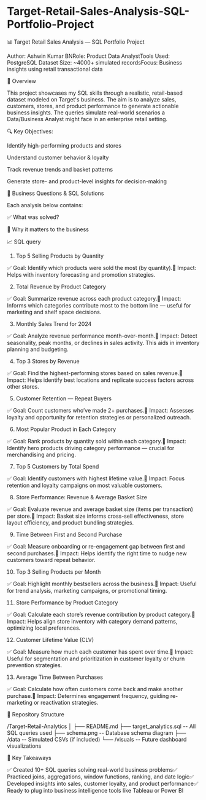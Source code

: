 # Target-Retail-Sales-Analysis-SQL-Portfolio-Project
📊 Target Retail Sales Analysis — SQL Portfolio Project

Author: Ashwin Kumar BNRole: Product Data AnalystTools Used: PostgreSQL Dataset Size: ~4000+ simulated recordsFocus: Business insights using retail transactional data

📌 Overview

This project showcases my SQL skills through a realistic, retail-based dataset modeled on Target's business. The aim is to analyze sales, customers, stores, and product performance to generate actionable business insights. The queries simulate real-world scenarios a Data/Business Analyst might face in an enterprise retail setting.

🔍 Key Objectives:

Identify high-performing products and stores

Understand customer behavior & loyalty

Track revenue trends and basket patterns

Generate store- and product-level insights for decision-making

🧠 Business Questions & SQL Solutions

Each analysis below contains:

✅ What was solved?

🧩 Why it matters to the business

📈 SQL query

1. Top 5 Selling Products by Quantity

✅ Goal: Identify which products were sold the most (by quantity).🧩 Impact: Helps with inventory forecasting and promotion strategies.

2. Total Revenue by Product Category

✅ Goal: Summarize revenue across each product category.🧩 Impact: Informs which categories contribute most to the bottom line — useful for marketing and shelf space decisions.

3. Monthly Sales Trend for 2024

✅ Goal: Analyze revenue performance month-over-month.🧩 Impact: Detect seasonality, peak months, or declines in sales activity. This aids in inventory planning and budgeting.

4. Top 3 Stores by Revenue

✅ Goal: Find the highest-performing stores based on sales revenue.🧩 Impact: Helps identify best locations and replicate success factors across other stores.

5. Customer Retention — Repeat Buyers

✅ Goal: Count customers who’ve made 2+ purchases.🧩 Impact: Assesses loyalty and opportunity for retention strategies or personalized outreach.

6. Most Popular Product in Each Category

✅ Goal: Rank products by quantity sold within each category.🧩 Impact: Identify hero products driving category performance — crucial for merchandising and pricing.

7. Top 5 Customers by Total Spend

✅ Goal: Identify customers with highest lifetime value.🧩 Impact: Focus retention and loyalty campaigns on most valuable customers.

8. Store Performance: Revenue & Average Basket Size

✅ Goal: Evaluate revenue and average basket size (items per transaction) per store.🧩 Impact: Basket size informs cross-sell effectiveness, store layout efficiency, and product bundling strategies.

9. Time Between First and Second Purchase

✅ Goal: Measure onboarding or re-engagement gap between first and second purchases.🧩 Impact: Helps identify the right time to nudge new customers toward repeat behavior.

10. Top 3 Selling Products per Month

✅ Goal: Highlight monthly bestsellers across the business.🧩 Impact: Useful for trend analysis, marketing campaigns, or promotional timing.

11. Store Performance by Product Category

✅ Goal: Calculate each store’s revenue contribution by product category.🧩 Impact: Helps align store inventory with category demand patterns, optimizing local preferences.

12. Customer Lifetime Value (CLV)

✅ Goal: Measure how much each customer has spent over time.🧩 Impact: Useful for segmentation and prioritization in customer loyalty or churn prevention strategies.

13. Average Time Between Purchases

✅ Goal: Calculate how often customers come back and make another purchase.🧩 Impact: Determines engagement frequency, guiding re-marketing or reactivation strategies.

📂 Repository Structure

/Target-Retail-Analytics
│
├── README.md
├── target_analytics.sql     -- All SQL queries used
├── schema.png               -- Database schema diagram
├── /data                    -- Simulated CSVs (if included)
└── /visuals                 -- Future dashboard visualizations

📣 Key Takeaways

✅ Created 10+ SQL queries solving real-world business problems✅ Practiced joins, aggregations, window functions, ranking, and date logic✅ Developed insights into sales, customer loyalty, and product performance✅ Ready to plug into business intelligence tools like Tableau or Power BI


